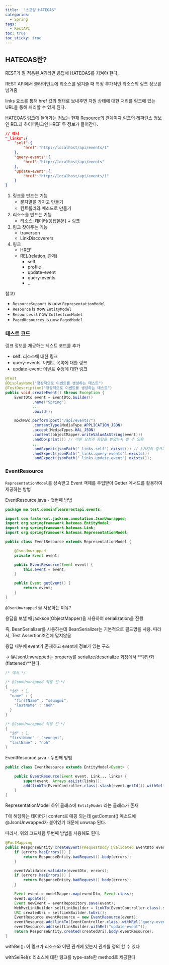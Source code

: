 ```yaml
---
title:  "스프링 HATEOAS"
categories:
  - Spring
tags:
  - RestAPI
toc: true
toc_sticky: true
---
```


## HATEOAS란?

REST가 잘 적용된 API라면 응답에 HATEOAS를 지켜야 한다.

REST API에서 클라이언트에 리소스를 넘겨줄 때 특정 부가적인 리소스의 링크 정보를 넘겨줌

links 요소를 통해 href 값의 형태로 보내주면 자원 상태에 대한 처리를 링크에 있는 URL을 통해 처리할 수 있게 된다.

HATEOAS 링크에 들어가는 정보는 현재 Resource의 관계이자 링크의 레퍼런스 정보인 REL과 하이퍼링크인 HREF 두 정보가 들어간다.

```json
// 예시
"_links":{
	"self":{
		"href":"http://localhost/api/events/1"
	},
	"query-events":{
		"href":"http://localhost/api/events"
	},
	"update-event":{
		"href":"http://localhost/api/events/1"
	}
}
```

1. 링크를 만드는 기능
    - 문자열을 가지고 만들기
    - 컨트롤러와 메소드로 만들기
2. 리소스를 만드는 기능
    - 리소스: 데이터(응답본문) + 링크
3. 링크 찾아주는 기능
    - traverson
    - LinkDiscoverers
4. 링크
    - HREF
    - REL(relation, 관계)
        - self
        - profile
        - update-event
        - query-events
        - ...

참고)

- `ResourceSupport` is now `RepresentationModel`
- `Resource` is now `EntityModel`
- `Resources` is now `CollectionModel`
- `PagedResources` is now `PagedModel`

### 테스트 코드

링크 정보를 제공하는 테스트 코드를 추가

- self: 리소스에 대한 링크
- query-events: 이벤트 목록에 대한 링크
- update-event: 이벤트 수정에 대한 링크

```java
@Test
@DisplayName("정상적으로 이벤트를 생성하는 테스트")
@TestDescription("정상적으로 이벤트를 생성하는 테스트")
public void createEvent() throws Exception {
    EventDto event = EventDto.builder()
            .name("Spring")
            ...
            .build();

    mockMvc.perform(post("/api/events/")
            .contentType(MediaType.APPLICATION_JSON)
            .accept(MediaTypes.HAL_JSON)
            .content(objectMapper.writeValueAsString(event)))
            .andDo(print()) // 어떤 요청과 응답을 받았는지 알 수 있음
            ...
            .andExpect(jsonPath("_links.self").exists()) // 3가지의 링크가 응답으로 오길 기다
            .andExpect(jsonPath("_links.query-events").exists())
            .andExpect(jsonPath("_links.update-event").exists());
```

### EventResource

`RepresentationModel`를 상속받고 Event 객체를 주입받아 Getter 메서드를 활용하여 제공하는 방법

EventResource.java - 첫번째 방법

```java
package me.test.demoinflearnrestapi.events;

import com.fasterxml.jackson.annotation.JsonUnwrapped;
import org.springframework.hateoas.EntityModel;
import org.springframework.hateoas.Link;
import org.springframework.hateoas.RepresentationModel;

public class EventResource extends RepresentationModel {

    @JsonUnwrapped
    private Event event;

    public EventResource(Event event) {
        this.event = event;
    }

    public Event getEvent() {
        return event;
    }
}
```

`@JsonUnwrapped` 을 사용하는 이유?

응답을 보낼 때 jackson(ObjectMapper)을 사용하여 serialization을 진행

즉, BeanSerializer를 사용하는데 BeanSerializer는 기본적으로 필드명을 사용. 따라서, Test Assertion조건에 맞지않음

응답 내부에 event가 존재하고 event에 정보가 있는 구조

→ @JsonUnwrapped는 property를 serialize/deserialize 과정에서 **평탄화(flattened)**한다.

```java
/* 예시 */

/* @JsonUnwrapped 적용 전 */
{
  "id" : 1,
  "name" : {
    "firstName" : "seungmi",
    "lastName" : "noh"
  }
}

/* @JsonUnwrapped 적용 전 */
{
  "id" : 1,
  "firstName" : "seungmi",
  "lastName" : "noh"
}
```

EventResource.java - 두번째 방법

```java
public class EventResource extends EntityModel<Event> {

    public EventResource(Event event, Link... links) {
        super(event, Arrays.asList(links));
        add(linkTo(EventController.class).slash(event.getId()).withSelfRel());
    }
}
```

RepresentationModel 하위 클래스에 `EntityModel` 라는 클래스가 존재

T에 해당하는 데이터가 content로 매핑 되는데 getContent() 메소드에 @JsonUnwrapped가 붙어있기 때문에 unwrap 된다.

따라서, 위의 코드처럼 두번째 방법을 사용해도 된다.


```java
@PostMapping
public ResponseEntity createEvent(@RequestBody @Validated EventDto eventDto, Errors errors) {
    if (errors.hasErrors()) {
        return ResponseEntity.badRequest().body(errors);
    }

    eventValidator.validate(eventDto, errors);
    if (errors.hasErrors()) {
        return ResponseEntity.badRequest().body(errors);
    }

    Event event = modelMapper.map(eventDto, Event.class);
    event.update();
    Event newEvent = eventRepository.save(event);
    WebMvcLinkBuilder selfLinkBuilder = linkTo(EventController.class).slash(newEvent.getId());
    URI createdUri = selfLinkBuilder.toUri();
    EventResource eventResource = new EventResource(event);
    eventResource.add(linkTo(EventController.class).withRel("query-events"));
    eventResource.add(selfLinkBuilder.withRel("update-event"));
    return ResponseEntity.created(createdUri).body(eventResource);
}
```

withRel(): 이 링크가 리소스와 어떤 관계에 있는지 관계를 정의 할 수 있다

withSelRel(): 리소스에 대한 링크를 type-safe한 method로 제공한다